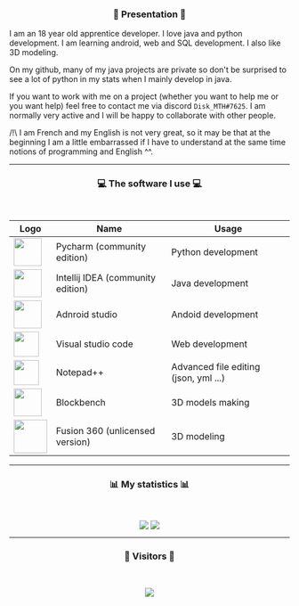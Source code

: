 ### <p align="center">👾  Presentation  👾</p>

I am an 18 year old apprentice developer. I love java and python development. I am learning android, web and SQL development. I also like 3D modeling.

On my github, many of my java projects are private so don't be surprised to see a lot of python in my stats when I mainly develop in java.

If you want to work with me on a project (whether you want to help me or you want help) feel free to contact me via discord `Disk_MTH#7625`. I am normally very active and I will be happy to collaborate with other people.

/!\ I am French and my English is not very great, so it may be that at the beginning I am a little embarrassed if I have to understand at the same time notions of programming and English ^^.

-----

### <p align="center">💻 The software I use 💻</p>

<br/>

<div align="center">

| Logo                                                                                                                                                                             | Name                              | Usage                                 |
|----------------------------------------------------------------------------------------------------------------------------------------------------------------------------------|-----------------------------------|---------------------------------------|
| <img align="center" width="50px" src="https://resources.jetbrains.com/storage/products/pycharm/img/meta/pycharm_logo_300x300.png" />                                 | Pycharm (community edition)       | Python development                    |
| <img align="center" width="50px" src="https://resources.jetbrains.com/storage/products/intellij-idea/img/meta/intellij-idea_logo_300x300.png" />                                             | Intellij IDEA (community edition) | Java development                      |
| <img align="center" width="50px" src= "https://developer.android.com/studio/images/studio-icon-preview.svg" />                                                                   | Adnroid studio                    | Andoid development                    |
| <img align="center" width="45px" src="https://upload.wikimedia.org/wikipedia/commons/thumb/9/9a/Visual_Studio_Code_1.35_icon.svg/2048px-Visual_Studio_Code_1.35_icon.svg.png" /> | Visual studio code                | Web development                       |
| <img align="center" width="45px" src="https://findicons.com/files/icons/2561/1st_mx_is_4c/256/notepad.png" />                                                                    | Notepad++                         | Advanced file editing (json, yml ...) |
| <img align="center" width="50px" src="https://upload.wikimedia.org/wikipedia/commons/6/6d/Blockbench_icon.png" />                                                                | Blockbench                        | 3D models making                      |
| <img align="center" width="60px" src="https://www.form2fab.com/wp-content/uploads/2019/11/logo-fusion-360.png" />                                                                | Fusion 360 (unlicensed version)   | 3D modeling                           |

</div>

-----

### <p align="center">📊  My statistics  📊</p>
<br/>
<p align="center">
   <img align ="center" src="https://github-readme-stats-eight-theta.vercel.app/api?username=Disk-MTH&show_icons=true&count_private=true&include_all_commits=true&title_color=FF0000&text_color=9B0101&icon_color=ED9A09&bg_color=000d&hide_border=true&custom_title=Test"/>
   <img align ="center" src="https://github-readme-stats.vercel.app/api/top-langs/?username=Disk-MTH&title_color=FF0000&text_color=9B0101&icon_color=C42765&bg_color=000000&hide_border=true&hide=vbscript&card_width=300&langs_count=3"/>
</p>

-----

### <p align="center">👀  Visitors  👀</p>
<br/>
<p align="center">
   <img src="https://profile-counter.glitch.me/Disk-MTH/count.svg" />
</p>
